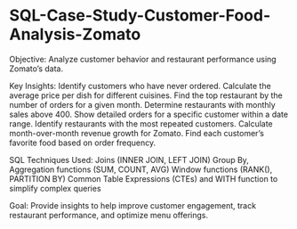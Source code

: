 # SQL-Case-Study-Customer-Food-Analysis-Zomato

Objective: Analyze customer behavior and restaurant performance using Zomato’s data.

Key Insights:
Identify customers who have never ordered.
Calculate the average price per dish for different cuisines.
Find the top restaurant by the number of orders for a given month.
Determine restaurants with monthly sales above 400.
Show detailed orders for a specific customer within a date range.
Identify restaurants with the most repeated customers.
Calculate month-over-month revenue growth for Zomato.
Find each customer’s favorite food based on order frequency.

SQL Techniques Used:
Joins (INNER JOIN, LEFT JOIN)
Group By, Aggregation functions (SUM, COUNT, AVG)
Window functions (RANK(), PARTITION BY)
Common Table Expressions (CTEs) and WITH function to simplify complex queries

Goal: Provide insights to help improve customer engagement, track restaurant performance, and optimize menu offerings.
